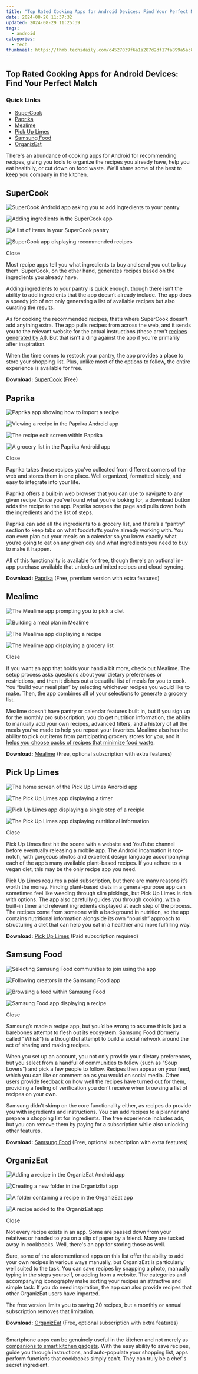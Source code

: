 ```yaml
---
title: "Top Rated Cooking Apps for Android Devices: Find Your Perfect Match"
date: 2024-08-26 11:37:32
updated: 2024-08-29 11:25:39
tags:
  - android
categories:
  - tech
thumbnail: https://thmb.techidaily.com/d4527039f6a1a287d2df17fa899a5ac8403841092ccbbf441a17ff63d6863be1.png
---
```


## Top Rated Cooking Apps for Android Devices: Find Your Perfect Match

### Quick Links

* [SuperCook](https://location-fake.techidaily.com/11-best-location-changers-for-xiaomi-13t-drfone-by-drfone-virtual-android/)
* [Paprika](https://howto.techidaily.com/nokia-c12-camera-not-working-unexpected-error-fix-it-now-drfone-by-drfone-fix-android-problems-fix-android-problems/)
* [Mealime](https://fox-cloud.techidaily.com/new-in-2024-the-ultimate-ranking-for-vraction-cams-not-like-gopro/)
* [Pick Up Limes](https://android-pokemon-go.techidaily.com/4-solution-to-get-rid-of-pokemon-fail-to-detect-location-on-infinix-note-30-pro-drfone-by-drfone-virtual-android/)
* [Samsung Food](https://bypass-frp.techidaily.com/in-2024-is-gsm-flasher-adb-legit-full-review-to-bypass-your-xiaomi-14-phone-frp-lock-by-drfone-android/)
* [OrganizEat](https://instagram-video-files.techidaily.com/updated-instagram-to-music-directing-videos-to-mp3-outputs-for-2024/)

 There's an abundance of cooking apps for Android for recommending recipes, giving you tools to organize the recipes you already have, help you eat healthily, or cut down on food waste. We'll share some of the best to keep you company in the kitchen.

##  SuperCook

![SuperCook Android app asking you to add ingredients to your pantry](https://static1.howtogeekimages.com/wordpress/wp-content/uploads/2024/01/recipe-android-app-supercook-get-started.png) 

![Adding ingredients in the SuperCook app](https://static1.howtogeekimages.com/wordpress/wp-content/uploads/2024/01/recipe-android-app-supercook-add-ingredients.png) 

![A list of items in your SuperCook pantry](https://static1.howtogeekimages.com/wordpress/wp-content/uploads/2024/01/recipe-android-app-supercook-pantry.png) 

![SuperCook app displaying recommended recipes](https://static1.howtogeekimages.com/wordpress/wp-content/uploads/2024/01/recipe-android-app-supercook-recipe-recommendations.png) 

Close 

 Most recipe apps tell you what ingredients to buy and send you out to buy them. SuperCook, on the other hand, generates recipes based on the ingredients you already have.

 Adding ingredients to your pantry is quick enough, though there isn’t the ability to add ingredients that the app doesn’t already include. The app does a speedy job of not only generating a list of available recipes but also curating the results.

 As for cooking the recommended recipes, that’s where SuperCook doesn’t add anything extra. The app pulls recipes from across the web, and it sends you to the relevant website for the actual instructions (these aren't [recipes generated by AI](https://win-dash.techidaily.com/how-to-update-your-amd-radeon-graphics-card-drivers-effectively/)). But that isn't a ding against the app if you're primarily after inspiration.

 When the time comes to restock your pantry, the app provides a place to store your shopping list. Plus, unlike most of the options to follow, the entire experience is available for free.

**Download:** [SuperCook](https://www.anrdoezrs.net/links/3607085/type/dlg/sid/UUhtgUeUpU2001663/https://play.google.com/store/apps/details?id=com.supercook.app&pcampaignid=web%5Fshare) (Free)

##  Paprika

![Paprika app showing how to import a recipe](https://static1.howtogeekimages.com/wordpress/wp-content/uploads/2024/01/recipe-android-app-paprika-getting-started.png) 

![Viewing a recipe in the Paprika Android app](https://static1.howtogeekimages.com/wordpress/wp-content/uploads/2024/01/recipe-android-app-paprika-save-recipe.png) 

![The recipe edit screen within Paprika](https://static1.howtogeekimages.com/wordpress/wp-content/uploads/2024/01/recipe-android-app-paprika-edit-recipe.png) 

![A grocery list in the Paprika Android app](https://static1.howtogeekimages.com/wordpress/wp-content/uploads/2024/01/recipe-android-app-paprika-grocery-list.png) 

Close 

 Paprika takes those recipes you’ve collected from different corners of the web and stores them in one place. Well organized, formatted nicely, and easy to integrate into your life.

 Paprika offers a built-in web browser that you can use to navigate to any given recipe. Once you’ve found what you’re looking for, a download button adds the recipe to the app. Paprika scrapes the page and pulls down both the ingredients and the list of steps.

 Paprika can add all the ingredients to a grocery list, and there’s a “pantry” section to keep tabs on what foodstuffs you’re already working with. You can even plan out your meals on a calendar so you know exactly what you’re going to eat on any given day and what ingredients you need to buy to make it happen.

 All of this functionality is available for free, though there's an optional in-app purchase available that unlocks unlimited recipes and cloud-syncing.

**Download:** [Paprika](https://www.anrdoezrs.net/links/3607085/type/dlg/sid/UUhtgUeUpU2001663/https://play.google.com/store/apps/details?id=com.hindsightlabs.paprika.android.v3) (Free, premium version with extra features)

##  Mealime

![The Mealime app prompting you to pick a diet](https://static1.howtogeekimages.com/wordpress/wp-content/uploads/2024/01/recipe-android-app-mealime-pick-diet.png) 

![Building a meal plan in Mealime](https://static1.howtogeekimages.com/wordpress/wp-content/uploads/2024/01/recipe-android-app-mealime-review-plan.png) 

![The Mealime app displaying a recipe](https://static1.howtogeekimages.com/wordpress/wp-content/uploads/2024/01/recipe-android-app-mealime-recipe.png) 

![The Mealime app displaying a grocery list](https://static1.howtogeekimages.com/wordpress/wp-content/uploads/2024/01/recipe-android-app-mealime-grocery-list.png) 

Close 

 If you want an app that holds your hand a bit more, check out Mealime. The setup process asks questions about your dietary preferences or restrictions, and then it dishes out a beautiful list of meals for you to cook. You “build your meal plan” by selecting whichever recipes you would like to make. Then, the app combines all of your selections to generate a grocery list.

 Mealime doesn’t have pantry or calendar features built in, but if you sign up for the monthly pro subscription, you do get nutrition information, the ability to manually add your own recipes, advanced filters, and a history of all the meals you’ve made to help you repeat your favorites. Mealime also has the ability to pick out items from participating grocery stores for you, and it [helps you choose packs of recipes that minimize food waste](https://extra-guidance.techidaily.com/new-mastering-livestran-interactions-with-these-ten-backtrack-techniques/).

**Download:** [Mealime](https://www.anrdoezrs.net/links/3607085/type/dlg/sid/UUhtgUeUpU2001663/https://play.google.com/store/apps/details?id=com.mealime) (Free, optional subscription with extra features)

##  Pick Up Limes

![The home screen of the Pick Up Limes Android app](https://static1.howtogeekimages.com/wordpress/wp-content/uploads/2024/01/recipe-android-app-pick-up-limes-explore.png) 

![The Pick Up Limes app displaying a timer](https://static1.howtogeekimages.com/wordpress/wp-content/uploads/2024/01/recipe-android-app-pick-up-limes-timer.png) 

![Pick Up Limes app displaying a single step of a reciple](https://static1.howtogeekimages.com/wordpress/wp-content/uploads/2024/01/recipe-android-app-pick-up-limes-recipe-steps.png) 

![The Pick Up Limes app displaying nutritional information](https://static1.howtogeekimages.com/wordpress/wp-content/uploads/2024/01/recipe-android-app-pick-up-limes-nutrition.png) 

Close 

 Pick Up Limes first hit the scene with a website and YouTube channel before eventually releasing a mobile app. The Android incarnation is top-notch, with gorgeous photos and excellent design language accompanying each of the app’s many available plant-based recipes. If you adhere to a vegan diet, this may be the only recipe app you need.

 Pick Up Limes requires a paid subscription, but there are many reasons it’s worth the money. Finding plant-based diets in a general-purpose app can sometimes feel like weeding through slim pickings, but Pick Up Limes is rich with options. The app also carefully guides you through cooking, with a built-in timer and relevant ingredients displayed at each step of the process. The recipes come from someone with a background in nutrition, so the app contains nutritional information alongside its own “nourish” approach to structuring a diet that can help you eat in a healthier and more fulfilling way.

**Download:** [Pick Up Limes](https://www.anrdoezrs.net/links/3607085/type/dlg/sid/UUhtgUeUpU2001663/https://play.google.com/store/apps/details?id=com.pickuplimes.pulapp) (Paid subscription required)

##  Samsung Food

![Selecting Samsung Food communities to join using the app](https://static1.howtogeekimages.com/wordpress/wp-content/uploads/2024/01/recipe-android-app-samsung-food-select-communities.png) 

![Following creators in the Samsung Food app](https://static1.howtogeekimages.com/wordpress/wp-content/uploads/2024/01/recipe-android-app-samsung-food-follow-creators.png) 

![Browsing a feed within Samsung Food](https://static1.howtogeekimages.com/wordpress/wp-content/uploads/2024/01/recipe-android-app-samsung-food-feed.png) 

![Samsung Food app displaying a recipe](https://static1.howtogeekimages.com/wordpress/wp-content/uploads/2024/01/recipe-android-app-samsung-food-recipe.png) 

Close 

 Samsung’s made a recipe app, but you’d be wrong to assume this is just a barebones attempt to flesh out its ecosystem. Samsung Food (formerly called "Whisk") is a thoughtful attempt to build a social network around the act of sharing and making recipes.

 When you set up an account, you not only provide your dietary preferences, but you select from a handful of communities to follow (such as “Soup Lovers”) and pick a few people to follow. Recipes then appear on your feed, which you can like or comment on as you would on social media. Other users provide feedback on how well the recipes have turned out for them, providing a feeling of verification you don’t receive when browsing a list of recipes on your own.

 Samsung didn’t skimp on the core functionality either, as recipes do provide you with ingredients and instructions. You can add recipes to a planner and prepare a shopping list for ingredients. The free experience includes ads, but you can remove them by paying for a subscription while also unlocking other features.

**Download:** [Samsung Food](https://www.anrdoezrs.net/links/3607085/type/dlg/sid/UUhtgUeUpU2001663/https://play.google.com/store/apps/details?id=com.foodient.whisk&pcampaignid=web%5Fshare) (Free, optional subscription with extra features)

##  OrganizEat

![Adding a recipe in the OrganizEat Android app](https://static1.howtogeekimages.com/wordpress/wp-content/uploads/2024/01/recipe-android-app-organizeat-add-recipe.png) 

![Creating a new folder in the OrganizEat app](https://static1.howtogeekimages.com/wordpress/wp-content/uploads/2024/01/recipe-android-app-organizeat-new-folder.png) 

![A folder containing a recipe in the OrganizEat app](https://static1.howtogeekimages.com/wordpress/wp-content/uploads/2024/01/recipe-android-app-organizeat-recipes-folder.png) 

![A recipe added to the OrganizEat app](https://static1.howtogeekimages.com/wordpress/wp-content/uploads/2024/01/recipe-android-app-organizeat-recipe.png) 

Close 

 Not every recipe exists in an app. Some are passed down from your relatives or handed to you on a slip of paper by a friend. Many are tucked away in cookbooks. Well, there's an app for storing those as well.

 ​​​​Sure, some of the aforementioned apps on this list offer the ability to add your own recipes in various ways manually, but OrganizEat is particularly well suited to the task. You can save recipes by snapping a photo, manually typing in the steps yourself, or adding from a website. The categories and accompanying iconography make sorting your recipes an attractive and simple task. If you do need inspiration, the app can also provide recipes that other OrganizEat users have imported.

 The free version limits you to saving 20 recipes, but a monthly or annual subscription removes that limitation.

**Download:** [OrganizEat](https://www.anrdoezrs.net/links/3607085/type/dlg/sid/UUhtgUeUpU2001663/https://play.google.com/store/apps/details?id=com.organizeat.android) (Free, optional subscription with extra features)

---

 Smartphone apps can be genuinely useful in the kitchen and not merely as [companions to smart kitchen gadgets](https://some-tips.techidaily.com/new-the-definitive-guide-to-iphones-how-to-grab-podcast-episodes/). With the easy ability to save recipes, guide you through instructions, and auto-populate your shopping list, apps perform functions that cookbooks simply can't. They can truly be a chef's secret ingredient.

<ins class="adsbygoogle"
     style="display:block"
     data-ad-format="autorelaxed"
     data-ad-client="ca-pub-7571918770474297"
     data-ad-slot="1223367746"></ins>



<ins class="adsbygoogle"
     style="display:block"
     data-ad-client="ca-pub-7571918770474297"
     data-ad-slot="8358498916"
     data-ad-format="auto"
     data-full-width-responsive="true"></ins>
